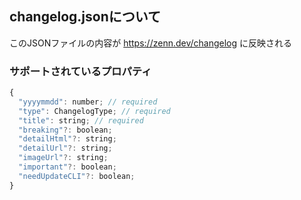 ## changelog.jsonについて

このJSONファイルの内容が https://zenn.dev/changelog に反映される

### サポートされているプロパティ

```js
{
  "yyyymmdd": number; // required
  "type": ChangelogType; // required
  "title": string; // required
  "breaking"?: boolean;
  "detailHtml"?: string;
  "detailUrl"?: string;
  "imageUrl"?: string;
  "important"?: boolean;
  "needUpdateCLI"?: boolean;
}
```


